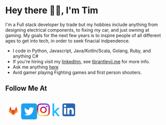 # Hey there 👋🏾, I'm Tim

I'm a Full stack developer by trade but my hobbies include anything from designing electrical components, to fixing my car, and just owning at gaming. My goals for the next few years is to inspire people of all different ages to get into tech, in order to seek finacial indpendence.

- I code in Python, Javascript, Java/Kotlin/Scala, Golang, Ruby, and anything C#
- If you're hiring visit my [linkedInn](https://www.linkedin.com/in/timothy-brantley-ii-22263228/), see [tbrantleyii.me](https://tbrantleyii.me) for more info.
- Ask me anything [here](https://github.com/theCompanyDream/theCompanyDream/issues)
- Avid gamer playing Fighting games and first person shooters.

## Follow Me At

<br />
<a href="https://gitlab.com/theCompanyDream"> 
    <img width="50px" align="left" src="https://raw.githubusercontent.com/theCompanyDream/theCompanyDream/master/imgs/gitlab.png" />
</a>

<a href="https://twitter.com/thecompanydream?lang=en"> 
    <img width="50px" align="left" src="https://raw.githubusercontent.com/theCompanyDream/theCompanyDream/master/imgs/twitter.png" />
</a>

<a href="https://www.instagram.com/oxking8080/"> 
    <img width="40px" align="left" src="https://raw.githubusercontent.com/theCompanyDream/theCompanyDream/master/imgs/instagram.png" />
</a>

<a href="https://raw.githubusercontent.com/theCompanyDream/theCompanyDream/master/imgs/kaggle.svg">
    <img width="40px" align="left" src="https://raw.githubusercontent.com/theCompanyDream/theCompanyDream/master/imgs/kaggle.svg" />
</a>

<a href="https://www.linkedin.com/in/timothy-brantley-ii-22263228/"> 
    <img width="40px" align="left" src="https://raw.githubusercontent.com/theCompanyDream/theCompanyDream/master/imgs/linkedinn.png" />
</a>
